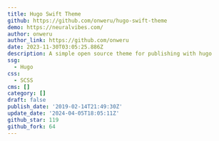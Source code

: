 ```yaml
---
title: Hugo Swift Theme
github: https://github.com/onweru/hugo-swift-theme
demo: https://neuralvibes.com/
author: onweru
author_link: https://github.com/onweru
date: 2023-11-30T03:05:25.886Z
description: A simple open source theme for publishing with hugo
ssg:
  - Hugo
css:
  - SCSS
cms: []
category: []
draft: false
publish_date: '2019-02-14T21:49:30Z'
update_date: '2024-04-05T18:05:11Z'
github_star: 119
github_fork: 64
---
```

